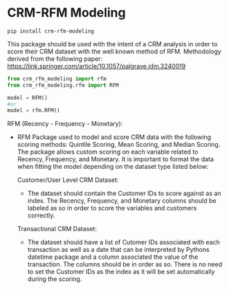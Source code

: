 # CRM-RFM Modeling
```
pip install crm-rfm-modeling
```
This package should be used with the intent of a CRM analysis in order to score their CRM dataset with
the well known method of RFM. Methodology derived from the following paper: https://link.springer.com/article/10.1057/palgrave.jdm.3240019

```python
from crm_rfm_modeling import rfm
from crm_rfm_modeling.rfm import RFM

model = RFM()
#or
model = rfm.RFM()
```


RFM (Recency - Frequency - Monetary):
  - RFM Package used to model and score CRM data with the following scoring methods: Quintile Scoring, Mean Scoring, and Median Scoring.
    The package allows custom scoring on each variable related to Recency, Frequency, and Monetary. It is important to format the data 
    when fitting the model depending on the dataset type listed below:
    
    Customer/User Level CRM Dataset:
      - The dataset should contain the Customer IDs to score against as an index. The Recency, Frequency, and Monetary columns should be
        labeled as so in order to score the variables and customers correctly.
        
    Transactional CRM Dataset:
      - The dataset should have a list of Cutomer IDs associated with each transaction as well as a date that can be interpreted by Pythons
        datetime package and a column associated the value of the transaction. The columns should be in order as so. There is no need to set
        the Customer IDs as the index as it will be set automatically during the scoring.
